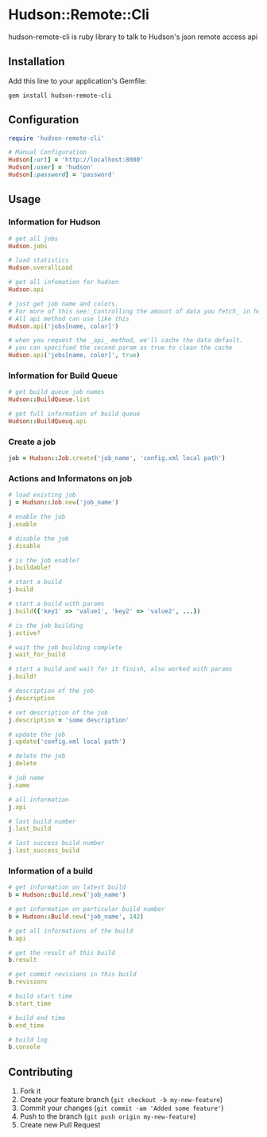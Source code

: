 # Hudson::Remote::Cli

hudson-remote-cli is ruby library to talk to Hudson's json remote access api

## Installation

Add this line to your application's Gemfile:

    gem install hudson-remote-cli

## Configuration

```ruby
require 'hudson-remote-cli'

# Manual Configuration
Hudson[:url] = 'http://localhost:8080'
Hudson[:user] = 'hudson'
Hudson[:password] = 'password'
```

## Usage

### Information for Hudson
```ruby
# get all jobs
Hudson.jobs

# load statistics
Hudson.overallLoad

# get all infomation for hudson
Hudson.api

# just get job name and colors.
# For more of this see:_Controlling the amount of data you fetch_ in hudson help
# All api method can use like this
Hudson.api('jobs[name, color]')

# when you request the _api_ method, we'll cache the data default.
# you can specified the second param as true to clean the cache
Hudson.api('jobs[name, color]', true)
```

### Information for Build Queue
```ruby
# get build queue job names
Hudson::BuildQueue.list

# get full information of build queue
Hudson::BuildQueuq.api
```

### Create a job
```ruby
job = Hudson::Job.create('job_name', 'config.xml local path')
```

### Actions and Informatons on job
```ruby
# load existing job
j = Hudson::Job.new('job_name')

# enable the job
j.enable

# disable the job
j.disable

# is the job enable?
j.buildable?

# start a build
j.build

# start a build with params
j.build({'key1' => 'value1', 'key2' => 'value2', ...})

# is the job building
j.active?

# wait the job building complete
j.wait_for_build

# start a build and wait for it finish, also worked with params
j.build!

# description of the job
j.description

# set description of the job
j.description = 'some description'

# update the job
j.update('config.xml local path')

# delete the job
j.delete

# job name
j.name

# all information
j.api

# last build number
j.last_build

# last success build number
j.last_success_build
```

### Information of a build
```ruby
# get information on latest build
b = Hudson::Build.new('job_name')

# get information on particular build number
b = Hudson::Build.new('job_name', 142)

# get all informations of the build
b.api

# get the result of this build
b.result

# get commit revisions in this build
b.revisions

# build start time
b.start_time

# build end time
b.end_time

# build log
b.console
```

## Contributing

1. Fork it
2. Create your feature branch (`git checkout -b my-new-feature`)
3. Commit your changes (`git commit -am 'Added some feature'`)
4. Push to the branch (`git push origin my-new-feature`)
5. Create new Pull Request
